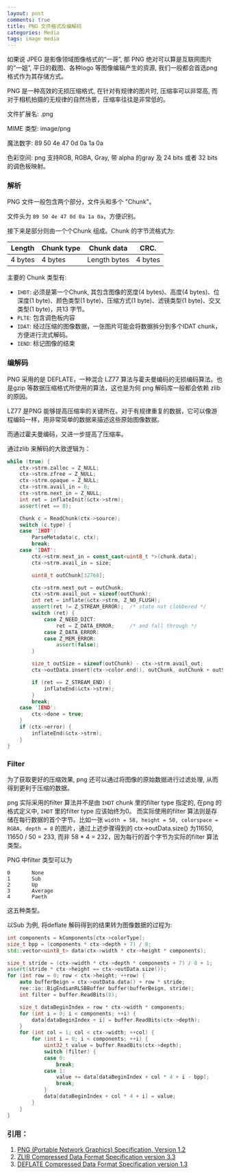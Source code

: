```yaml
---
layout: post
comments: true
title: PNG 文件格式及编解码
categories: Media
tags: image media
---
```


如果说 JPEG 是影像领域图像格式的“一哥”, 那 PNG 绝对可以算是互联网图片的“一姐”, 平日的截图、各种logo 等图像编辑产生的资源, 我们一般都会首选png 格式作为其存储方式。

PNG 是一种高效的无损压缩格式, 在针对有规律的图片时, 压缩率可以非常高, 而对于相机拍摄的无规律的自然场景，压缩率往往是非常低的。

文件扩展名: .png

MIME 类型: image/png

魔法数字: 89 50 4e 47 0d 0a 1a 0a

色彩空间: png 支持RGB, RGBA, Gray, 带 alpha 的gray 及 24 bits 或者 32 bits 的调色板映射。

### 解析

PNG 文件一般包含两个部分，文件头和多个 "Chunk"。

文件头为 `89 50 4e 47 0d 0a 1a 0a`，方便识别。

接下来是部分则由一个个Chunk 组成。Chunk 的字节流格式为:

| Length | Chunk type| Chunk data | CRC. |
|--------|-----------|------------|------|
|4 bytes |  4 bytes  | Length bytes| 4 bytes |

主要的 Chunk 类型有:

* `IHDT`: 必须是第一个Chunk, 其包含图像的宽度(4 bytes)、高度(4 bytes)、位深度(1 byte)、颜色类型(1 byte)、压缩方式(1 byte)、滤镜类型(1 byte)、交叉类型(1 byte)，共13 字节。
* `PLTE`: 包含调色板内容
* `IDAT`: 经过压缩的图像数据，一张图片可能会将数据拆分到多个IDAT chunk，方便进行流式解码。
* `IEND`: 标记图像的结束

### 编解码

PNG 采用的是 DEFLATE，一种混合 LZ77 算法与霍夫曼编码的无损编码算法。也是gzip 等数据压缩格式所使用的算法，这也是为何 png 解码库一般都会依赖 zlib 的原因。

LZ77 是PNG 能够提高压缩率的关键所在。对于有规律重复的数据，它可以像游程编码一样，用非常简单的数据来描述这些原始图像数据。

而通过霍夫曼编码，又进一步提高了压缩率。

通过zlib 来解码的大致逻辑为：

```cpp
while (true) {
	ctx->strm.zalloc = Z_NULL;
    ctx->strm.zfree = Z_NULL;
    ctx->strm.opaque = Z_NULL;
    ctx->strm.avail_in = 0;
    ctx->strm.next_in = Z_NULL;
    int ret = inflateInit(&ctx->strm);
    assert(ret == 0);

	Chunk c = ReadChunk(ctx->source);
	switch (c.type) {
	case 'IHDT':
		ParseMetadata(c, ctx);
		break;
	case 'IDAT':
		ctx->strm.next_in = const_cast<uint8_t *>(chunk.data);
		ctx->strm.avail_in = size;

		uint8_t outChunk[32768];

		ctx->strm.next_out = outChunk;
		ctx->strm.avail_out = sizeof(outChunk);
		int ret = inflate(&ctx->strm, Z_NO_FLUSH);
		assert(ret != Z_STREAM_ERROR);  /* state not clobbered */
		switch (ret) {
		    case Z_NEED_DICT:
		        ret = Z_DATA_ERROR;     /* and fall through */
		    case Z_DATA_ERROR:
		    case Z_MEM_ERROR:
		        assert(false);
		}

		size_t outSize = sizeof(outChunk) - ctx->strm.avail_out;
		ctx->outData.insert(ctx->color.end(), outChunk, outChunk + outSize); 

		if (ret == Z_STREAM_END) {
		    inflateEnd(&ctx->strm);
		}
		break;
	case 'IEND':
		ctx->done = true;
	}
	if (ctx->error) {
		inflateEnd(&ctx->strm);
	}
}
```

### Filter

为了获取更好的压缩效果, png 还可以通过将图像的原始数据进行过滤处理, 从而得到更利于压缩的数据。

png 实际采用的filter 算法并不是由 `IHDT` chunk 里的filter type 指定的, 在png 的格式定义中, `IHDT` 里的filter type 应该始终为0。 而实际使用的filter 算法则是存储在每行数据的首个字节。比如一张 `width = 58, height = 50, colorspace = RGBA, depth = 8` 的图片，通过上述步骤得到的 ctx->outData.size() 为11650, 11650 / 50 = 233, 而非 58 * 4 = 232，因为每行的首个字节为实际的filter 算法类型。

PNG 中filter 类型可以为

```
0       None
1       Sub
2       Up
3       Average
4       Paeth
```

这五种类型。

以Sub 为例, 将deflate 解码得到的结果转为图像数据的过程为:

```cpp
int components = kComponents[ctx->colorType];
size_t bpp = (components * ctx->depth + 7) / 8;
std::vector<uint8_t> data(ctx->width * ctx->height * components);

size_t stride = (ctx->width * ctx->depth * components + 7) / 8 + 1;
assert(stride * ctx->height == ctx->outData.size());
for (int row = 0; row < ctx->height; ++row) {
    auto bufferBeign = ctx->outData.data() + row * stride;
    ree::io::BigEndianRLSBBuffer buffer(bufferBeign, stride);
    int filter = buffer.ReadBits(8);

    size_t dataBeginIndex = row * ctx->width * components;
    for (int i = 0; i < components; ++i) {
        data[dataBeginIndex + i] = buffer.ReadBits(ctx->depth);
    }
    for (int col = 1; col < ctx->width; ++col) {
        for (int i = 0; i < components; ++i) {
            uint32_t value = buffer.ReadBits(ctx->depth);
            switch (filter) {
            case 0:
                break;
            case 1:
                value += data[dataBeginIndex + col * 4 + i - bpp];
                break;
            }
            data[dataBeginIndex + col * 4 + i] = value;
        }
    }
}
```

### 引用：

1. [PNG (Portable Network Graphics) Specification, Version 1.2](http://www.libpng.org/pub/png/spec/1.2/PNG-Contents.html)
2. [ZLIB Compressed Data Format Specification version 3.3](https://www.ietf.org/rfc/rfc1950.txt)
3. [DEFLATE Compressed Data Format Specification version 1.3](https://www.ietf.org/rfc/rfc1951.txt)